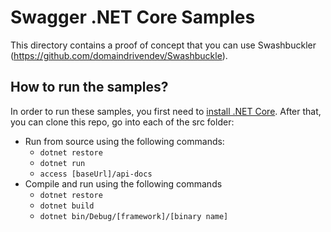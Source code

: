 # Swagger .NET Core Samples
This directory contains a proof of concept that you can use Swashbuckler (https://github.com/domaindrivendev/Swashbuckle).

## How to run the samples?

In order to run these samples, you first need to [install .NET Core](http://dotnet.github.io/getting-started/). After that, you can clone this repo, go into each of the src folder:

* Run from source using the following commands:
	* `dotnet restore`
	* `dotnet run`
  * `access [baseUrl]/api-docs`
* Compile and run using the following commands
	* `dotnet restore`
	* `dotnet build`
	* `dotnet bin/Debug/[framework]/[binary name]`
  

